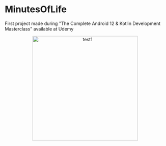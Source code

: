 # MinutesOfLife
First project made during "The Complete Android 12 &amp; Kotlin Development Masterclass" available at Udemy

<p align="center">
  <img width="330" alt="test1" src="https://user-images.githubusercontent.com/72377506/195945148-599e7cc4-8f52-47eb-b02d-8d01a2b007e1.png">
</p>

